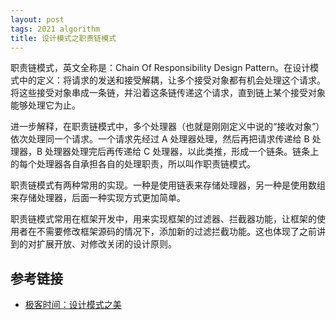 ```yaml
---
layout: post
tags: 2021 algorithm
title: 设计模式之职责链模式
---
```

职责链模式，英文全称是：Chain Of Responsibility Design Pattern。在设计模式中的定义：将请求的发送和接受解耦，让多个接受对象都有机会处理这个请求。将这些接受对象串成一条链，并沿着这条链传递这个请求，直到链上某个接受对象能够处理它为止。

进一步解释，在职责链模式中，多个处理器（也就是刚刚定义中说的“接收对象”）依次处理同一个请求。一个请求先经过 A 处理器处理，然后再把请求传递给 B 处理器，B 处理器处理完后再传递给 C 处理器，以此类推，形成一个链条。链条上的每个处理器各自承担各自的处理职责，所以叫作职责链模式。

职责链模式有两种常用的实现。一种是使用链表来存储处理器，另一种是使用数组来存储处理器，后面一种实现方式更加简单。

职责链模式常用在框架开发中，用来实现框架的过滤器、拦截器功能，让框架的使用者在不需要修改框架源码的情况下，添加新的过滤拦截功能。这也体现了之前讲到的对扩展开放、对修改关闭的设计原则。

## 参考链接
- [极客时间：设计模式之美](https://time.geekbang.org/column/article/216278)